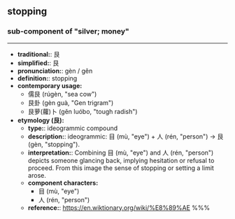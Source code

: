## stopping
### sub-component of "silver; money"
---
- **traditional:**: 艮
- **simplified:**: 艮
- **pronunciation:**: gèn / gěn
- **definition:**: stopping
- **contemporary usage:**
  - 儒艮 (rúgèn, "sea cow")
  - 艮卦 (gèn guà, "Gen trigram")
  - 艮萝(蘿)卜 (gěn luóbo, "tough radish")
- **etymology (艮):**
  - **type:**: ideogrammic compound
  - **description:**: ideogrammic: 目 (mù, "eye") + 人 (rén, "person") → 艮 (gèn, "stopping").
  - **interpretation:**: Combining 目 (mù, "eye") and 人 (rén, "person") depicts someone glancing back, implying hesitation or refusal to proceed. From this image the sense of stopping or setting a limit arose.
  - **component characters:**
    - 目 (mù, "eye")
    - 人 (rén, "person")
  - **reference:**: https://en.wiktionary.org/wiki/%E8%89%AE
%%%
